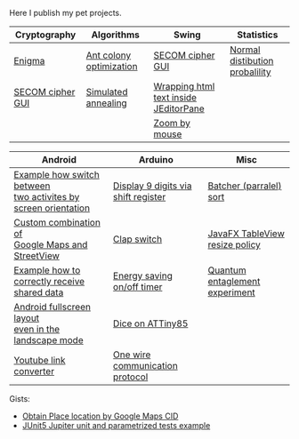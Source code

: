 Here I publish my pet projects.

<!---
asilichenko/asilichenko is a ✨ special ✨ repository because its `README.md` (this file) appears on your GitHub profile.
You can click the Preview link to take a look at your changes.
--->
| Cryptography												| Algorithms																		| Swing																								| Statistics																	|
| -------------												| -----------																		| ------------																						| ------------																	|
| [Enigma](https://github.com/asilichenko/enigma)			| [Ant colony optimization](https://github.com/asilichenko/ant-colony-optimization)	| [SECOM cipher GUI](https://github.com/asilichenko/secom-cipher-gui)								| [Normal distibution probalility](https://github.com/asilichenko/statistics)	|
| [SECOM cipher GUI](https://github.com/asilichenko/secom-cipher-gui)	| [Simulated annealing](https://github.com/asilichenko/simulated-annealing)			| [Wrapping html text inside JEditorPane](https://github.com/asilichenko/swing-html-paragraph-wrap)	|																				|
|															|																					| [Zoom by mouse](https://github.com/asilichenko/mouse-move-scale)									|																				|

| Android | Arduino | Misc |
| ------ | ------ | ----- |
| [Example how switch between <br> two activites by screen orientation](https://github.com/asilichenko/screen-orientation-example) | [Display 9 digits via shift register](https://github.com/asilichenko/ShiftRegDisplay) | [Batcher (parralel) sort](https://github.com/asilichenko/batcherSort)  |
| [Custom combination of <br/>Google Maps and StreetView](https://github.com/asilichenko/android-map-with-panorama-sample)  | [Clap switch](https://github.com/asilichenko/clap-switch) | [JavaFX TableView resize policy](https://github.com/asilichenko/TableViewResizePolicy) |
| [Example how to correctly receive shared data](https://github.com/asilichenko/android-shared-text-receiver) | [Energy saving on/off timer](https://github.com/asilichenko/Autowatering) | [Quantum entaglement experiment](https://github.com/asilichenko/quantum-entanglement-experiment) |
| [Android fullscreen layout <br> even in the landscape mode](https://github.com/asilichenko/android-short-edges)  | [Dice on ATTiny85](https://github.com/asilichenko/attiny85-dice) |  |
| [Youtube link converter](https://github.com/asilichenko/android-youtube-shared) | [One wire communication protocol](https://github.com/asilichenko/OneWireDataTransmit) |  |

Gists:
* [Obtain Place location by Google Maps CID](https://gist.github.com/asilichenko/b0000eb1562c9e4e75b0d43d799260bc)
* [JUnit5 Jupiter unit and parametrized tests example](https://gist.github.com/asilichenko/d954f7f619bba9a26ac5be7f77f321ea)
